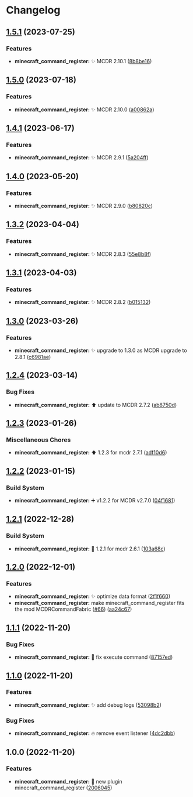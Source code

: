 # Changelog

## [1.5.1](https://github.com/AnzhiZhang/MCDReforgedPlugins/compare/minecraft_command_register-v1.5.0...minecraft_command_register-v1.5.1) (2023-07-25)


### Features

* **minecraft_command_register:** ✨ MCDR 2.10.1 ([8b8be16](https://github.com/AnzhiZhang/MCDReforgedPlugins/commit/8b8be16b00dbe0ca15694573072859e7bc4c2892))

## [1.5.0](https://github.com/AnzhiZhang/MCDReforgedPlugins/compare/minecraft_command_register-v1.4.1...minecraft_command_register-v1.5.0) (2023-07-18)


### Features

* **minecraft_command_register:** ✨ MCDR 2.10.0 ([a00862a](https://github.com/AnzhiZhang/MCDReforgedPlugins/commit/a00862a05434812a5ccd108156307c52eec3bc2b))

## [1.4.1](https://github.com/AnzhiZhang/MCDReforgedPlugins/compare/minecraft_command_register-v1.4.0...minecraft_command_register-v1.4.1) (2023-06-17)


### Features

* **minecraft_command_register:** ✨ MCDR 2.9.1 ([5a204ff](https://github.com/AnzhiZhang/MCDReforgedPlugins/commit/5a204ff01f4cca553adbe68c596c99d7f1629848))

## [1.4.0](https://github.com/AnzhiZhang/MCDReforgedPlugins/compare/minecraft_command_register-v1.3.2...minecraft_command_register-v1.4.0) (2023-05-20)


### Features

* **minecraft_command_register:** ✨ MCDR 2.9.0 ([b80820c](https://github.com/AnzhiZhang/MCDReforgedPlugins/commit/b80820c2d98c9da0e985ab896e044d85b15c0686))

## [1.3.2](https://github.com/AnzhiZhang/MCDReforgedPlugins/compare/minecraft_command_register-v1.3.1...minecraft_command_register-v1.3.2) (2023-04-04)


### Features

* **minecraft_command_register:** ✨ MCDR 2.8.3 ([55e8b8f](https://github.com/AnzhiZhang/MCDReforgedPlugins/commit/55e8b8ff8347b3e12a0870e0fd5cf038b578fd54))

## [1.3.1](https://github.com/AnzhiZhang/MCDReforgedPlugins/compare/minecraft_command_register-v1.3.0...minecraft_command_register-v1.3.1) (2023-04-03)


### Features

* **minecraft_command_register:** ✨ MCDR 2.8.2 ([b015132](https://github.com/AnzhiZhang/MCDReforgedPlugins/commit/b0151329d582f939f30763e60646a940f733c62e))

## [1.3.0](https://github.com/AnzhiZhang/MCDReforgedPlugins/compare/minecraft_command_register-v1.2.4...minecraft_command_register-v1.3.0) (2023-03-26)


### Features

* **minecraft_command_register:** ✨ upgrade to 1.3.0 as MCDR upgrade to 2.8.1 ([c6981ae](https://github.com/AnzhiZhang/MCDReforgedPlugins/commit/c6981ae3a0acee1aaba3c21133420347bbd6bba7))

## [1.2.4](https://github.com/AnzhiZhang/MCDReforgedPlugins/compare/minecraft_command_register-v1.2.3...minecraft_command_register-v1.2.4) (2023-03-14)


### Bug Fixes

* **minecraft_command_register:** ⬆️ update to MCDR 2.7.2 ([ab8750d](https://github.com/AnzhiZhang/MCDReforgedPlugins/commit/ab8750d1a518636eda690e0d970627ac16912f48))

## [1.2.3](https://github.com/AnzhiZhang/MCDReforgedPlugins/compare/minecraft_command_register-v1.2.2...minecraft_command_register-v1.2.3) (2023-01-26)


### Miscellaneous Chores

* **minecraft_command_register:** ⬆️ 1.2.3 for mcdr 2.7.1 ([adf10d6](https://github.com/AnzhiZhang/MCDReforgedPlugins/commit/adf10d6d77e59359bfcf4c2eae1ddd521c05ba8a))

## [1.2.2](https://github.com/AnzhiZhang/MCDReforgedPlugins/compare/minecraft_command_register-v1.2.1...minecraft_command_register-v1.2.2) (2023-01-15)


### Build System

* **minecraft_command_register:** ➕ v1.2.2 for MCDR v2.7.0 ([04f1681](https://github.com/AnzhiZhang/MCDReforgedPlugins/commit/04f1681f8f72319bded2cd4de9e94ca9efd2f46e))

## [1.2.1](https://github.com/AnzhiZhang/MCDReforgedPlugins/compare/minecraft_command_register-v1.2.0...minecraft_command_register-v1.2.1) (2022-12-28)


### Build System

* **minecraft_command_register:** 🔖 1.2.1 for mcdr 2.6.1 ([103a68c](https://github.com/AnzhiZhang/MCDReforgedPlugins/commit/103a68ccb1a6d4a8646e2308005b81d7754a5634))

## [1.2.0](https://github.com/AnzhiZhang/MCDReforgedPlugins/compare/minecraft_command_register-v1.1.1...minecraft_command_register-v1.2.0) (2022-12-01)


### Features

* **minecraft_command_register:** ✨ optimize data format ([2f1f660](https://github.com/AnzhiZhang/MCDReforgedPlugins/commit/2f1f660eb3c8e3be6faaed595a69e9f8036a6fdd))
* **minecraft_command_register:** make minecraft_command_register fits the mod MCDRCommandFabric ([#66](https://github.com/AnzhiZhang/MCDReforgedPlugins/issues/66)) ([aa24c67](https://github.com/AnzhiZhang/MCDReforgedPlugins/commit/aa24c67d8947db258c72ff7f76f69b35965db192))

## [1.1.1](https://github.com/AnzhiZhang/MCDReforgedPlugins/compare/minecraft_command_register-v1.1.0...minecraft_command_register-v1.1.1) (2022-11-20)


### Bug Fixes

* **minecraft_command_register:** 🐛 fix execute command ([87157ed](https://github.com/AnzhiZhang/MCDReforgedPlugins/commit/87157ed152095976acd7c7ac06491ce03e4724f2))

## [1.1.0](https://github.com/AnzhiZhang/MCDReforgedPlugins/compare/minecraft_command_register-v1.0.0...minecraft_command_register-v1.1.0) (2022-11-20)


### Features

* **minecraft_command_register:** ✨ add debug logs ([53098b2](https://github.com/AnzhiZhang/MCDReforgedPlugins/commit/53098b20d5904970e6ba959b6cca8e8ac7409967))


### Bug Fixes

* **minecraft_command_register:** 🔥 remove event listener ([4dc2dbb](https://github.com/AnzhiZhang/MCDReforgedPlugins/commit/4dc2dbb27de685adb283410a36c6602bea5b15ca))

## 1.0.0 (2022-11-20)


### Features

* **minecraft_command_register:** 🎉 new plugin minecraft_command_register ([2006045](https://github.com/AnzhiZhang/MCDReforgedPlugins/commit/200604503d80543cecaa85de87194dca14443956))
